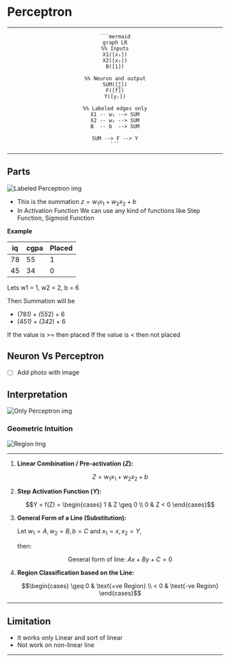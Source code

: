 # Perceptron

---

<div align="center">

    ```mermaid
    graph LR
    %% Inputs
    X1([x₁])
    X2([x₂])
    B([1])

    %% Neuron and output
    SUM([∑])
    F([f])
    Y([yᵢ])

    %% Labeled edges only
    X1 -- w₁ --> SUM
    X2 -- w₂ --> SUM
    B  -- b  --> SUM

    SUM --> F --> Y
    ```
</div>

---

## Parts

![Labeled Perceptron img](https://i.pinimg.com/736x/a3/6d/bb/a36dbb1b926c6cacc1cc0f2c17be8d76.jpg)

- This is the summation $z = w_1x_1  + w_2x_2 + b$
- In Activation Function We can use any kind of functions like Step Function, Sigmoid Function

**Example**

|iq|cgpa| Placed |
|----|------|--------|
|78|55|1|
|45|34|0|

Lets
w1 = 1, w2 = 2, b = 6

Then Summation will be

- (78*1) + (55*2) + 6 
- (45*1) + (34*2) + 6 

If the value is >= then placed
If the value is < then not placed

## Neuron Vs Perceptron
- [ ] Add photo with image

## Interpretation

![Only Perceptron img](https://i.pinimg.com/736x/48/8b/eb/488beb441613fcc676d614ea992e42f7.jpg)

### Geometric Intuition

![Region Img](https://i.pinimg.com/736x/bf/47/0b/bf470b033366f1341ca8f39e5f6aeccf.jpg)

---

1.  **Linear Combination / Pre-activation ($Z$):**
   
    $$Z = w_1 x_1 + w_2 x_2 + b$$

2.  **Step Activation Function ($Y$):**
   
    $$Y = f(Z) = \begin{cases} 1 & Z \geq 0 \\ 0 & Z < 0 \end{cases}$$

3.  **General Form of a Line (Substitution):**
   
    Let $w_1 = A, w_2 = B, b = C$ and $x_1 = x, x_2 = Y$, 
    
    then:

    $$\text{General form of line: } Ax + By + C = 0$$

4.  **Region Classification based on the Line:**
   
    $$\begin{cases} \geq 0 & \text{+ve Region} \\ < 0 & \text{-ve Region} \end{cases}$$


---

## Limitation
- It works only Linear and sort of linear 
- Not work on non-linear line

---